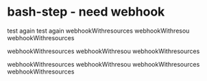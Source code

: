 # bash-step - need webhook

test again
test again
webhookWithresources
webhookWithresou
webhookWithresources

webhookWithresources
webhookWithresou
webhookWithresources

webhookWithresources
webhookWithresou
webhookWithresources
webhookWithresources
